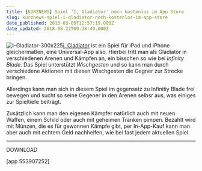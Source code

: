 ```yaml
---
title: [KURZNEWS] Spiel 'I, Gladiator' noch kostenlos im App Store
slug: kurznews-spiel-i-gladiator-noch-kostenlos-im-app-store
date_published: 2013-03-09T12:57:19.000Z
date_updated: 2018-08-22T09:38:49.000Z
---
```


![I-Gladiator-300x225](//picdump.thafaker.de/2013/03/I-Gladiator-300x225-100x100.jpg)[i, Cladiator](https://itunes.apple.com/de/app/i-gladiator/id553907252?mt=8&amp;affId=1993771) ist ein Spiel für iPad und iPhone gleichermaßen, eine Universal-App also. Hierbei tritt man als Gladiator in verschiedenen Arenen und Kämpfen an, ein bisschen so wie bei *Infinity Blade*. Das Spiel unterstützt *Wischgesten* und so kann man durch verschiedene Aktionen mit diesen Wischgesten die Gegner zur Strecke bringen. 

Allerdings kann man sich in diesem Spiel im gegensatz zu Infinitiy Blade frei bewegen und sucht so seine Gegener in den Arenen selbsr aus, was einiges zur Spieltiefe beiträgt.

Zusätzlich kann man den eigenen Kämpfer natürlich auch mit neuen Waffen, einem Schild oder auch mit geheimen Tränken pimpen. Bezahlt wird mit Münzen, die es für gewonnen Kämpfe gibt, per In-App-Kauf kann man aber auch mit echtem Geld nachhelfen, wie bei fast jedem aktuellen Spiel.

---

DOWNLOAD

[app 553907252]
